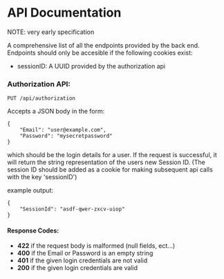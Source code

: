 ﻿# API Documentation
NOTE: very early specification

A comprehensive list of all the endpoints provided by the back end. Endpoints should only be accesible if the following cookies exist:
- sessionID: A UUID provided by the authorization api

### Authorization API:
`PUT /api/authorization`

Accepts a JSON body in the form:
```
{
	"Email": "user@example.com",
	"Password": "mysecretpassword" 
}
```
which should be the login details for a user.
If the request is successful, it will return the string representation of the users new Session ID. (The session ID should be added as a cookie for making subsequent api calls with the key 'sessionID')

example output:
```
{
	"SessionId": "asdf-qwer-zxcv-uiop"
}
```

#### Response Codes:
- **422** if the request body is malformed (null fields, ect...)
- **400** if the Email or Password is an empty string
- **401** if the given login credentials are not valid
- **200** if the given login credentials are valid
